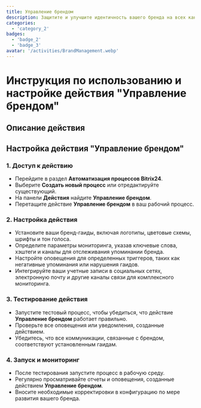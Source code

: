 ```yaml
---
title: Управление брендом
description: Защитите и улучшите идентичность вашего бренда на всех каналах.
categories: 
  - 'category_2'
badges: 
  - 'badge_2'
  - 'badge_3'
avatar: '/activities/BrandManagement.webp'
---
```

# Инструкция по использованию и настройке действия "Управление брендом"

## Описание действия

## **Настройка действия "Управление брендом"**

### 1. Доступ к действию
- Перейдите в раздел **Автоматизация процессов Bitrix24**.
- Выберите **Создать новый процесс** или отредактируйте существующий.
- На панели **Действия** найдите **Управление брендом**.
- Перетащите действие **Управление брендом** в ваш рабочий процесс.

### 2. Настройка действия
- Установите ваши бренд-гаиды, включая логотипы, цветовые схемы, шрифты и тон голоса.
- Определите параметры мониторинга, указав ключевые слова, хэштеги и каналы для отслеживания упоминании бренда.
- Настройте оповещения для определенных триггеров, таких как негативные упоминания или нарушения гаидов.
- Интегрируйте ваши учетные записи в социальных сетях, электронную почту и другие каналы связи для комплексного мониторинга.

### 3. Тестирование действия
- Запустите тестовый процесс, чтобы убедиться, что действие **Управление брендом** работает правильно.
- Проверьте все оповещения или уведомления, созданные действием.
- Убедитесь, что все коммуникации, связанные с брендом, соответствуют установленным гаидам.

### 4. Запуск и мониторинг
- После тестирования запустите процесс в рабочую среду.
- Регулярно просматривайте отчеты и оповещения, созданные действием **Управление брендом**.
- Вносите необходимые корректировки в конфигурацию по мере развития вашего бренда.